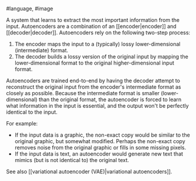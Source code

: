 #language, #image

A system that learns to extract the most important information from the
input. Autoencoders are a combination of an [[encoder|encoder]] and
[[decoder|decoder]]. Autoencoders rely on the following two-step process:

<ol>
<li>The encoder maps the input to a (typically) lossy lower-dimensional
(intermediate) format.</li>
<li>The decoder builds a lossy version of the original input by mapping
the lower-dimensional format to the original higher-dimensional
input format.</li>
</ol>

Autoencoders are trained end-to-end by having the decoder attempt to
reconstruct the original input from the encoder&#39;s intermediate format
as closely as possible. Because the intermediate format is smaller
(lower-dimensional) than the original format, the autoencoder is forced
to learn what information in the input is essential, and the output won&#39;t
be perfectly identical to the input.

For example:

<ul>
<li>If the input data is a graphic, the non-exact copy would be similar to
the original graphic, but somewhat modified. Perhaps the
non-exact copy removes noise from the original graphic or fills in
some missing pixels.</li>
<li>If the input data is text, an autoencoder would generate new text that
mimics (but is not identical to) the original text.</li>
</ul>

See also [[variational autoencoder (VAE)|variational autoencoders]].

